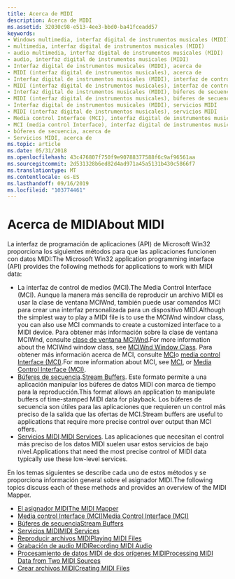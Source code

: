 ```yaml
---
title: Acerca de MIDI
description: Acerca de MIDI
ms.assetid: 32030c98-e513-4ee3-bbd0-ba41fceadd57
keywords:
- Windows multimedia, interfaz digital de instrumentos musicales (MIDI)
- multimedia, interfaz digital de instrumentos musicales (MIDI)
- audio multimedia, interfaz digital de instrumentos musicales (MIDI)
- audio, interfaz digital de instrumentos musicales (MIDI)
- Interfaz digital de instrumentos musicales (MIDI), acerca de
- MIDI (interfaz digital de instrumentos musicales), acerca de
- Interfaz digital de instrumentos musicales (MIDI), interfaz de control de medios (MCI)
- MIDI (interfaz digital de instrumentos musicales), interfaz de control de medios (MCI)
- Interfaz digital de instrumentos musicales (MIDI), búferes de secuencia
- MIDI (interfaz digital de instrumentos musicales), búferes de secuencia
- Interfaz digital de instrumentos musicales (MIDI), servicios MIDI
- MIDI (interfaz digital de instrumentos musicales), servicios MIDI
- Media control Interface (MCI), interfaz digital de instrumentos musicales (MIDI)
- MCI (media control Interface), interfaz digital de instrumentos musicales (MIDI)
- búferes de secuencia, acerca de
- Servicios MIDI, acerca de
ms.topic: article
ms.date: 05/31/2018
ms.openlocfilehash: 43c476807f750f9e90788377588f6c9af96561aa
ms.sourcegitcommit: 2d531328b6ed82d4ad971a45a5131b430c5866f7
ms.translationtype: MT
ms.contentlocale: es-ES
ms.lasthandoff: 09/16/2019
ms.locfileid: "103774461"
---
```

# <a name="about-midi"></a><span data-ttu-id="d865b-119">Acerca de MIDI</span><span class="sxs-lookup"><span data-stu-id="d865b-119">About MIDI</span></span>

<span data-ttu-id="d865b-120">La interfaz de programación de aplicaciones (API) de Microsoft Win32 proporciona los siguientes métodos para que las aplicaciones funcionen con datos MIDI:</span><span class="sxs-lookup"><span data-stu-id="d865b-120">The Microsoft Win32 application programming interface (API) provides the following methods for applications to work with MIDI data:</span></span>

-   <span data-ttu-id="d865b-121">La interfaz de control de medios (MCI).</span><span class="sxs-lookup"><span data-stu-id="d865b-121">The Media Control Interface (MCI).</span></span> <span data-ttu-id="d865b-122">Aunque la manera más sencilla de reproducir un archivo MIDI es usar la clase de ventana MCIWnd, también puede usar comandos MCI para crear una interfaz personalizada para un dispositivo MIDI.</span><span class="sxs-lookup"><span data-stu-id="d865b-122">Although the simplest way to play a MIDI file is to use the MCIWnd window class, you can also use MCI commands to create a customized interface to a MIDI device.</span></span> <span data-ttu-id="d865b-123">Para obtener más información sobre la clase de ventana MCIWnd, consulte [clase de ventana MCIWnd](mciwnd-window-class.md).</span><span class="sxs-lookup"><span data-stu-id="d865b-123">For more information about the MCIWnd window class, see [MCIWnd Window Class](mciwnd-window-class.md).</span></span> <span data-ttu-id="d865b-124">Para obtener más información acerca de MCI, consulte [MCI](mci.md)o [media control Interface (MCI)](media-control-interface--mci.md).</span><span class="sxs-lookup"><span data-stu-id="d865b-124">For more information about MCI, see [MCI](mci.md), or [Media Control Interface (MCI)](media-control-interface--mci.md).</span></span>
-   <span data-ttu-id="d865b-125">[Búferes de secuencia](stream-buffers.md).</span><span class="sxs-lookup"><span data-stu-id="d865b-125">[Stream Buffers](stream-buffers.md).</span></span> <span data-ttu-id="d865b-126">Este formato permite a una aplicación manipular los búferes de datos MIDI con marca de tiempo para la reproducción.</span><span class="sxs-lookup"><span data-stu-id="d865b-126">This format allows an application to manipulate buffers of time-stamped MIDI data for playback.</span></span> <span data-ttu-id="d865b-127">Los búferes de secuencia son útiles para las aplicaciones que requieren un control más preciso de la salida que las ofertas de MCI.</span><span class="sxs-lookup"><span data-stu-id="d865b-127">Stream buffers are useful to applications that require more precise control over output than MCI offers.</span></span>
-   <span data-ttu-id="d865b-128">[Servicios MIDI](midi-services.md).</span><span class="sxs-lookup"><span data-stu-id="d865b-128">[MIDI Services](midi-services.md).</span></span> <span data-ttu-id="d865b-129">Las aplicaciones que necesitan el control más preciso de los datos MIDI suelen usar estos servicios de bajo nivel.</span><span class="sxs-lookup"><span data-stu-id="d865b-129">Applications that need the most precise control of MIDI data typically use these low-level services.</span></span>

<span data-ttu-id="d865b-130">En los temas siguientes se describe cada uno de estos métodos y se proporciona información general sobre el asignador MIDI.</span><span class="sxs-lookup"><span data-stu-id="d865b-130">The following topics discuss each of these methods and provides an overview of the MIDI Mapper.</span></span>

-   [<span data-ttu-id="d865b-131">El asignador MIDI</span><span class="sxs-lookup"><span data-stu-id="d865b-131">The MIDI Mapper</span></span>](the-midi-mapper.md)
-   [<span data-ttu-id="d865b-132">Media control Interface (MCI)</span><span class="sxs-lookup"><span data-stu-id="d865b-132">Media Control Interface (MCI)</span></span>](media-control-interface--mci.md)
-   [<span data-ttu-id="d865b-133">Búferes de secuencia</span><span class="sxs-lookup"><span data-stu-id="d865b-133">Stream Buffers</span></span>](stream-buffers.md)
-   [<span data-ttu-id="d865b-134">Servicios MIDI</span><span class="sxs-lookup"><span data-stu-id="d865b-134">MIDI Services</span></span>](midi-services.md)
-   [<span data-ttu-id="d865b-135">Reproducir archivos MIDI</span><span class="sxs-lookup"><span data-stu-id="d865b-135">Playing MIDI Files</span></span>](playing-midi-files.md)
-   [<span data-ttu-id="d865b-136">Grabación de audio MIDI</span><span class="sxs-lookup"><span data-stu-id="d865b-136">Recording MIDI Audio</span></span>](recording-midi-audio.md)
-   [<span data-ttu-id="d865b-137">Procesamiento de datos MIDI de dos orígenes MIDI</span><span class="sxs-lookup"><span data-stu-id="d865b-137">Processing MIDI Data from Two MIDI Sources</span></span>](processing-midi-data-from-two-midi-sources.md)
-   [<span data-ttu-id="d865b-138">Crear archivos MIDI</span><span class="sxs-lookup"><span data-stu-id="d865b-138">Creating MIDI Files</span></span>](creating-midi-files.md)

 

 




